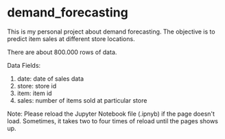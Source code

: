 # demand_forecasting

This is my personal project about demand forecasting. The objective is to predict item sales at different store locations.

There are about 800.000 rows of data.

Data Fields:
1. date: date of sales data
2. store: store id
3. item: item id
4. sales: number of items sold at particular store

Note: Please reload the Jupyter Notebook file (.ipnyb) if the page doesn't load. Sometimes, it takes two to four times of reload until the pages shows up.
